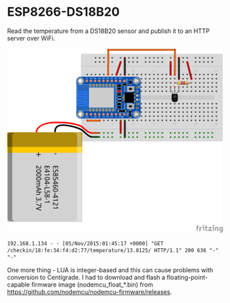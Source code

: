 # ESP8266-DS18B20

Read the temperature from a DS18B20 sensor and publish it to an HTTP server over WiFi.

![](ds18b20_huzzah_bb.png)

    192.168.1.134 - - [05/Nov/2015:01:45:17 +0000] "GET /checkin/18:fe:34:f4:d2:77/temperature/13.8125/ HTTP/1.1" 200 636 "-" "-"

One more thing - LUA is integer-based and this can cause problems with conversion to Centigrade. 
I had to download and flash a floating-point-capable firmware image (nodemcu_float_*.bin) 
from https://github.com/nodemcu/nodemcu-firmware/releases.
